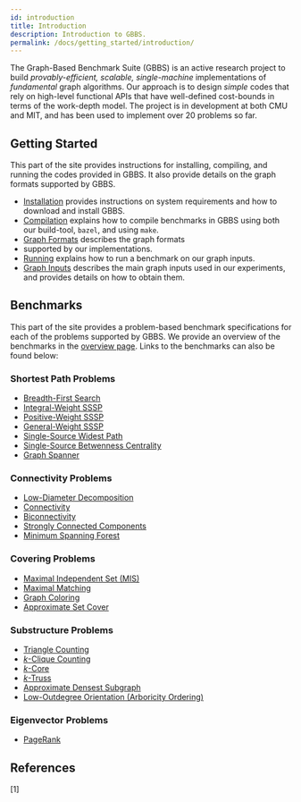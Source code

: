 ```yaml
---
id: introduction
title: Introduction
description: Introduction to GBBS.
permalink: /docs/getting_started/introduction/
---
```


The Graph-Based Benchmark Suite (GBBS) is an active research project
to build *provably-efficient, scalable, single-machine* implementations
of *fundamental* graph algorithms. Our approach is to design *simple*
codes that rely on high-level functional APIs that have well-defined
cost-bounds in terms of the work-depth model. The project is in
development at both CMU and MIT, and has been used to implement over
20 problems so far.

## Getting Started
This part of the site provides instructions for installing, compiling, and
running the codes provided in GBBS. It also provide details on the graph
formats supported by GBBS.

* [Installation](install) provides instructions on
  system requirements and how to download and install GBBS.
* [Compilation](compile) explains how to compile benchmarks in
  GBBS using both our build-tool, `bazel`, and using `make`.
* [Graph Formats](formats) describes the graph formats
* supported by our implementations.
* [Running](run) explains how to run a benchmark on our
  graph inputs.
* [Graph Inputs](inputs) describes the main graph inputs used in our
   experiments, and provides details on how to obtain them.

## Benchmarks
This part of the site provides a problem-based benchmark
specifications for each of the problems supported by GBBS.
We provide an overview of the benchmarks in the [overview
page](/test_website/docs/benchmark/overview). Links to the benchmarks
can also be found below:

### Shortest Path Problems
* [Breadth-First Search](sssp/breadth_first_search)
* [Integral-Weight SSSP](sssp/integral_weight_sssp)
* [Positive-Weight SSSP](sssp/positive_weight_sssp)
* [General-Weight SSSP](sssp/general_weight_sssp)
* [Single-Source Widest Path](sssp/ss_widest_path)
* [Single-Source Betwenness Centrality](sssp/ss_betweenness_centrality)
* [Graph Spanner](sssp/spanner)

### Connectivity Problems
* [Low-Diameter Decomposition](connectivity/low_diameter_decomposition)
* [Connectivity](connectivity/connectivity)
* [Biconnectivity](connectivity/biconnectivity)
* [Strongly Connected Components](connectivity/strongly_connected_components)
* [Minimum Spanning Forest](connectivity/minimum_spanning_forest)

### Covering Problems
* [Maximal Independent Set (MIS)](covering/maximal_independent_set)
* [Maximal Matching](covering/maximal_matching)
* [Graph Coloring](covering/coloring)
* [Approximate Set Cover](covering/apx_set_cover)

### Substructure Problems
* [Triangle Counting](substructure/triangle_counting)
* [$k$-Clique Counting](substructure/k_clique_counting)
* [$k$-Core](substructure/k_core)
* [$k$-Truss](substructure/k_truss)
* [Approximate Densest Subgraph](substructure/apx_densest_subgraph)
* [Low-Outdegree Orientation (Arboricity Ordering)](substructure/low_outdegree_orientation)

### Eigenvector Problems
* [PageRank](eigenvector/pagerank)


## References

[1]
